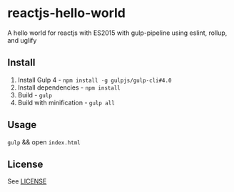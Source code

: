 # reactjs-hello-world
A hello world for reactjs with ES2015 with gulp-pipeline using eslint, rollup, and uglify 

## Install
1. Install Gulp 4 - `npm install -g gulpjs/gulp-cli#4.0`
1. Install dependencies - `npm install`
1. Build - `gulp`
1. Build with minification - `gulp all`

## Usage
`gulp` && open `index.html`

## License
See [LICENSE](LICENSE.md)

